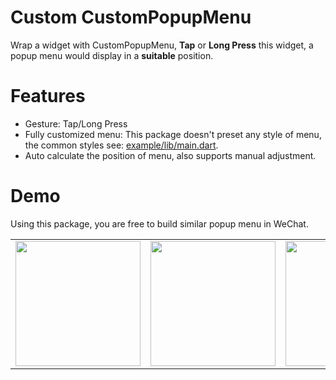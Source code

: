 # Custom CustomPopupMenu

Wrap a widget with CustomPopupMenu, **Tap** or **Long Press** this widget, a popup menu would display in a **suitable** position. 

# Features

- Gesture: Tap/Long Press
- Fully customized menu: This package doesn't preset any style of menu, the common styles see: [example/lib/main.dart](https://github.com/malikwang/custom_pop_up_menu/blob/master/example/lib/main.dart).
- Auto calculate the position of menu, also supports manual adjustment.

# Demo

Using this package, you are free to build similar popup menu in WeChat.

<div style="text-align: center">
    <table>
        <tr>
            <td style="text-align: center">
                <a href="https://raw.githubusercontent.com/malikwang/custom_pop_up_menu/master/images/1.png">
                    <img src="https://raw.githubusercontent.com/malikwang/custom_pop_up_menu/master/images/1.png" width="200"/>
                </a>
            </td>            
            <td style="text-align: center">
                <a href="https://raw.githubusercontent.com/malikwang/custom_pop_up_menu/master/images/2.png">
                    <img src="https://raw.githubusercontent.com/malikwang/custom_pop_up_menu/master/images/2.png" width="200"/>
                </a>
            </td>  
            <td style="text-align: center">
                <a href="https://raw.githubusercontent.com/malikwang/custom_pop_up_menu/master/images/3.png">
                    <img src="https://raw.githubusercontent.com/malikwang/custom_pop_up_menu/master/images/3.png" width="200"/>
                </a>
            </td>  
        </tr>
    </table>
</div>
